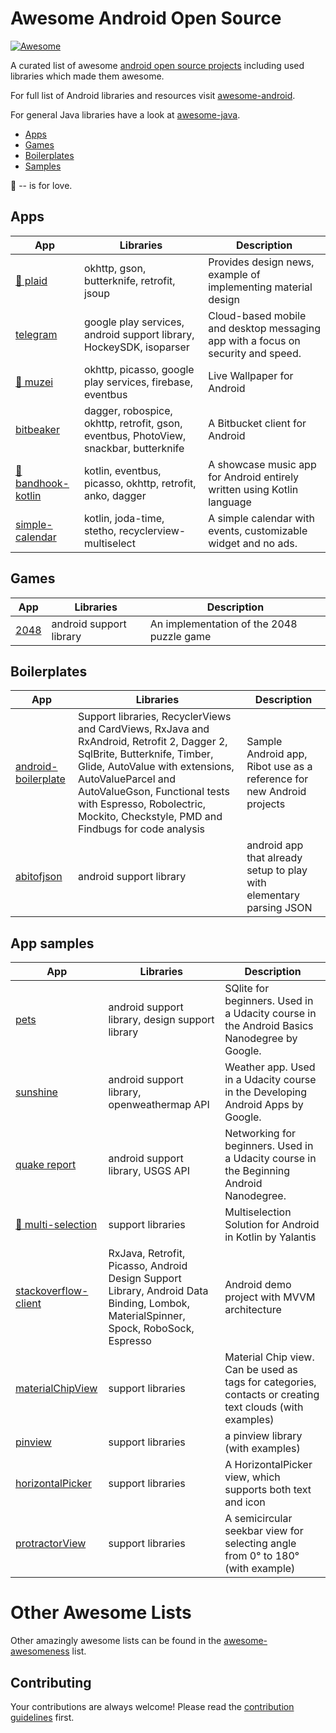 # Awesome Android Open Source 
[![Awesome](https://cdn.rawgit.com/sindresorhus/awesome/d7305f38d29fed78fa85652e3a63e154dd8e8829/media/badge.svg)](https://github.com/sindresorhus/awesome)

A curated list of awesome [android open source projects](#apps) including used libraries which made them awesome.

For full list of Android libraries and resources visit [awesome-android](https://github.com/JStumpp/awesome-android). 

For general Java libraries have a look at [awesome-java](https://github.com/akullpp/awesome-java).

- [Apps](#apps)
- [Games](#games)
- [Boilerplates](#boilerplates)
- [Samples](#app-samples)

💛 -- is for love.


## Apps
| App  | Libraries | Description |
| ---- | --------- | ----------- | 
| [💛 plaid](https://github.com/nickbutcher/plaid) | okhttp, gson, butterknife, retrofit, jsoup |Provides design news, example of implementing material design
| [telegram](https://github.com/DrKLO/Telegram) | google play services, android support library, HockeySDK, isoparser |Cloud-based mobile and desktop messaging app with a focus on security and speed.
| [💛 muzei](https://github.com/romannurik/muzei) | okhttp, picasso, google play services, firebase, eventbus  | Live Wallpaper for Android 
| [bitbeaker](https://bitbucket.org/bitbeaker-dev-team/bitbeaker) | dagger, robospice, okhttp, retrofit, gson, eventbus, PhotoView, snackbar, butterknife  | A Bitbucket client for Android
| [💛 bandhook-kotlin](https://github.com/antoniolg/Bandhook-Kotlin) | kotlin, eventbus, picasso, okhttp, retrofit, anko, dagger  | A showcase music app for Android entirely written using Kotlin language
| [simple-calendar](https://github.com/SimpleMobileTools/Simple-Calendar) | kotlin, joda-time, stetho, recyclerview-multiselect  | A simple calendar with events, customizable widget and no ads.


## Games
| App  | Libraries | Description |
| ---- | --------- | ----------- | 
| [2048](https://github.com/uberspot/2048-android) | android support library  | An implementation of the 2048 puzzle game


## Boilerplates
| App  | Libraries | Description |
| ---- | --------- | ----------- | 
| [android-boilerplate](https://github.com/ribot/android-boilerplate) | Support libraries, RecyclerViews and CardViews, RxJava and RxAndroid, Retrofit 2, Dagger 2, SqlBrite, Butterknife, Timber, Glide, AutoValue with extensions, AutoValueParcel and AutoValueGson, Functional tests with Espresso, Robolectric, Mockito, Checkstyle, PMD and Findbugs for code analysis  | Sample Android app, Ribot use as a reference for new Android projects
| [abitofjson](https://github.com/locovna/i-just-wanna-try-to-parse-f-JSON-in-android) | android support library  | android app that already setup to play with elementary parsing JSON 


## App samples
| App  | Libraries | Description |
| ---- | --------- | ----------- | 
| [pets](https://github.com/udacity/ud845-Pets) | android support library, design support library | SQlite for beginners. Used in a Udacity course in the Android Basics Nanodegree by Google.
| [sunshine](https://github.com/udacity/Sunshine-Version-2) | android support library, openweathermap API  | Weather app. Used in a Udacity course in the Developing Android Apps by Google.
| [quake report](https://github.com/udacity/ud843-QuakeReport) | android support library, USGS API  | Networking for beginners. Used in a Udacity course in the Beginning Android Nanodegree.
| [💛 multi-selection](https://github.com/Yalantis/Multi-Selection) | support libraries  | Multiselection Solution for Android in Kotlin by Yalantis
| [stackoverflow-client](https://github.com/dbacinski/stackoverflow-client) | RxJava, Retrofit, Picasso, Android Design Support Library, Android Data Binding, Lombok, MaterialSpinner, Spock, RoboSock, Espresso  | Android demo project with MVVM architecture
| [materialChipView](https://github.com/robertlevonyan/materialChipView) | support libraries  | Material Chip view. Can be used as tags for categories, contacts or creating text clouds (with examples)
| [pinview](https://github.com/GoodieBag/Pinview) | support libraries  | a pinview library (with examples)
| [horizontalPicker](https://github.com/GoodieBag/HorizontalPicker) | support libraries  | A HorizontalPicker view, which supports both text and icon
| [protractorView](https://github.com/GoodieBag/ProtractorView) | support libraries  | A semicircular seekbar view for selecting angle from 0° to 180° (with example)


# Other Awesome Lists
Other amazingly awesome lists can be found in the [awesome-awesomeness](https://github.com/bayandin/awesome-awesomeness) list.

## Contributing

Your contributions are always welcome! Please read the [contribution guidelines](contributing.md) first.
